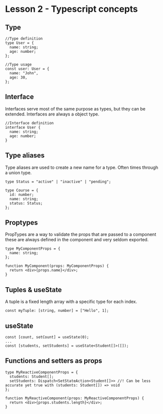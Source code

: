 # Lesson 2 - Typescript concepts

## Type

```tsx
//Type definition
type User = {
  name: string;
  age: number;
};

//Type usage
const user: User = {
  name: "John",
  age: 30,
};
```

## Interface

Interfaces serve most of the same purpose as types, but they can be extended. Interfaces are always a object type.

```tsx
//Interface definition
interface User {
  name: string;
  age: number;
}
```

## Type aliases

Type aliases are used to create a new name for a type. Often times through a union type.

```tsx
type Status = "active" | "inactive" | "pending";

type Course = {
  id: number;
  name: string;
  status: Status;
};
```

## Proptypes
PropTypes are a way to validate the props that are passed to a component these are always defined in the component and very seldom exported.

```tsx
type MyComponentProps = {
  name: string;
};

function MyComponent(props: MyComponentProps) {
  return <div>{props.name}</div>;
}
```

## Tuples & useState
A tuple is a fixed length array with a specific type for each index.

```tsx
const myTuple: [string, number] = ["Hello", 1];
```

## useState

```tsx
const [count, setCount] = useState(0);
...
const [students, setStudents] = useState<Student[]>([]);
```

## Functions and setters as props

```tsx
type MyReactiveComponentProps = {
  students: Student[];
  setStudents: Dispatch<SetStateAction<Student[]>> //! Can be less accurate yet true with (students: Student[]) => void
};

function MyReactiveComponent(props: MyReactiveComponentProps) {
  return <div>{props.students.length}</div>;
}
```